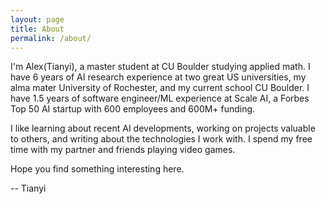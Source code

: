 ```yaml
---
layout: page
title: About
permalink: /about/
---
```


I'm Alex(Tianyi), a master student at CU Boulder studying applied math. I have 6 years of AI research experience at two great US universities, my alma mater University of Rochester, and my current school CU Boulder. I have 1.5 years of software engineer/ML experience at Scale AI, a Forbes Top 50 AI startup with 600 employees and 600M+ funding.

I like learning about recent AI developments, working on projects valuable to others, and writing about the technologies I work with. I spend my free time with my partner and friends playing video games.

Hope you find something interesting here.

-- Tianyi
